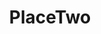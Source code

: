 ---
title: PlaceTwo
crosslinks:
- watch_dogs
- Pay_Respects
- TheBlueCorner
- Pxlsspace
- GreenLattice
---